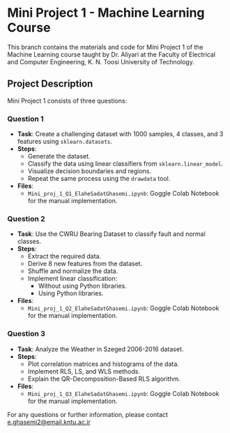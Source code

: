 # Mini Project 1 - Machine Learning Course

This branch contains the materials and code for Mini Project 1 of the Machine Learning course taught by Dr. Aliyari at the Faculty of Electrical and Computer Engineering, K. N. Toosi University of Technology.

## Project Description

Mini Project 1 consists of three questions:

### Question 1
- **Task**: Create a challenging dataset with 1000 samples, 4 classes, and 3 features using `sklearn.datasets`.
- **Steps**:
  - Generate the dataset.
  - Classify the data using linear classifiers from `sklearn.linear_model`.
  - Visualize decision boundaries and regions.
  - Repeat the same process using the `drawdata` tool.
- **Files**:
  -  `Mini_proj_1_Q1_ElaheSadatGhasemi.ipynb`: Goggle Colab Notebook for the manual implementation.

### Question 2
- **Task**: Use the CWRU Bearing Dataset to classify fault and normal classes.
- **Steps**:
  - Extract the required data.
  - Derive 8 new features from the dataset.
  - Shuffle and normalize the data.
  - Implement linear classification:
    - Without using Python libraries.
    - Using Python libraries.
- **Files**:
  - `Mini_proj_1_Q2_ElaheSadatGhasemi.ipynb`: Goggle Colab Notebook for the manual implementation.

### Question 3
- **Task**: Analyze the Weather in Szeged 2006-2016 dataset.
- **Steps**:
  - Plot correlation matrices and histograms of the data.
  - Implement RLS, LS, and WLS methods.
  - Explain the QR-Decomposition-Based RLS algorithm.
- **Files**:
  -  `Mini_proj_1_Q3_ElaheSadatGhasemi.ipynb`: Goggle Colab Notebook for the manual implementation.

For any questions or further information, please contact e.ghasemi2@email.kntu.ac.ir
